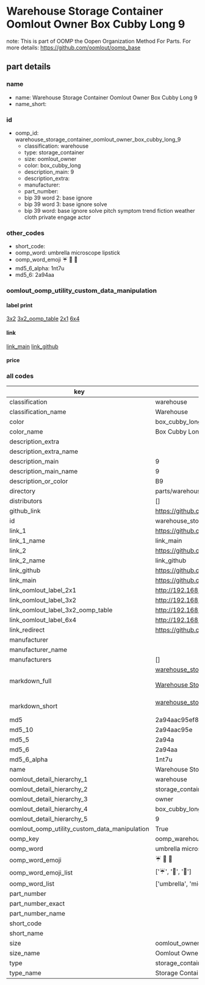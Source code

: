 # Warehouse Storage Container Oomlout Owner Box Cubby Long 9  

note: This is part of OOMP the Oopen Organization Method For Parts. For more details: https://github.com/oomlout/oomp_base

##  part details
  







### name
* name: Warehouse Storage Container Oomlout Owner Box Cubby Long 9
* name_short: 
### id
* oomp_id: warehouse_storage_container_oomlout_owner_box_cubby_long_9
  * classification: warehouse
  * type: storage_container
  * size: oomlout_owner
  * color: box_cubby_long
  * description_main: 9
  * description_extra: 
  * manufacturer: 
  * part_number: 
  * bip 39 word 2: base ignore
  * bip 39 word 3: base ignore solve
  * bip 39 word: base ignore solve pitch symptom trend fiction weather cloth private engage actor

### other_codes
* short_code: 
* oomp_word: umbrella microscope lipstick
* oomp_word_emoji :umbrella: :microscope: :lipstick:
* md5_6_alpha: 1nt7u
* md5_6: 2a94aa






### oomlout_oomp_utility_custom_data_manipulation
#### label print
[3x2](http://192.168.1.245:1112/?label=oomp%201nt7u)
[3x2_oomp_table](http://192.168.1.108:1112/?label=oomp%201nt7u)
[2x1](http://192.168.1.242:1112/?label=oomp%201nt7u)
[6x4](http://192.168.1.55:1112/?label=oomp%201nt7u)    

#### link

[link_main](https://github.com/oomlout/oomlout_oomp_version_1_messy/tree/main/parts/warehouse_storage_container_oomlout_owner_box_cubby_long_9) [link_github](https://github.com/oomlout/oomlout_oomp_version_1_messy/tree/main/parts/warehouse_storage_container_oomlout_owner_box_cubby_long_9)                             

#### price







### all codes 
| key | value |  
| --- | --- |  
| classification | warehouse |  
| classification_name | Warehouse |  
| color | box_cubby_long |  
| color_name | Box Cubby Long |  
| description_extra |  |  
| description_extra_name |  |  
| description_main | 9 |  
| description_main_name | 9 |  
| description_or_color | B9 |  
| directory | parts/warehouse_storage_container_oomlout_owner_box_cubby_long_9 |  
| distributors | [] |  
| github_link | https://github.com/oomlout/oomlout_oomp_part_src/tree/main/parts/warehouse_storage_container_oomlout_owner_box_cubby_long_9 |  
| id | warehouse_storage_container_oomlout_owner_box_cubby_long_9 |  
| link_1 | https://github.com/oomlout/oomlout_oomp_version_1_messy/tree/main/parts/warehouse_storage_container_oomlout_owner_box_cubby_long_9 |  
| link_1_name | link_main |  
| link_2 | https://github.com/oomlout/oomlout_oomp_version_1_messy/tree/main/parts/warehouse_storage_container_oomlout_owner_box_cubby_long_9 |  
| link_2_name | link_github |  
| link_github | https://github.com/oomlout/oomlout_oomp_version_1_messy/tree/main/parts/warehouse_storage_container_oomlout_owner_box_cubby_long_9 |  
| link_main | https://github.com/oomlout/oomlout_oomp_version_1_messy/tree/main/parts/warehouse_storage_container_oomlout_owner_box_cubby_long_9 |  
| link_oomlout_label_2x1 | http://192.168.1.242:1112/?label=oomp%201nt7u |  
| link_oomlout_label_3x2 | http://192.168.1.245:1112/?label=oomp%201nt7u |  
| link_oomlout_label_3x2_oomp_table | http://192.168.1.108:1112/?label=oomp%201nt7u |  
| link_oomlout_label_6x4 | http://192.168.1.55:1112/?label=oomp%201nt7u |  
| link_redirect | https://github.com/oomlout/oomlout_oomp_version_1_messy/tree/main/parts/warehouse_storage_container_oomlout_owner_box_cubby_long_9 |  
| manufacturer |  |  
| manufacturer_name |  |  
| manufacturers | [] |  
| markdown_full | [warehouse_storage_container_oomlout_owner_box_cubby_long_9](none)<br>[](none)<br>[Warehouse Storage Container Oomlout Owner Box Cubby Long 9](none)<br><br> |  
| markdown_short | [warehouse_storage_container_oomlout_owner_box_cubby_long_9](none)<br><br> |  
| md5 | 2a94aac95ef8aabba06e4a599ddc3097 |  
| md5_10 | 2a94aac95e |  
| md5_5 | 2a94a |  
| md5_6 | 2a94aa |  
| md5_6_alpha | 1nt7u |  
| name | Warehouse Storage Container Oomlout Owner Box Cubby Long 9 |  
| oomlout_detail_hierarchy_1 | warehouse |  
| oomlout_detail_hierarchy_2 | storage_container |  
| oomlout_detail_hierarchy_3 | owner |  
| oomlout_detail_hierarchy_4 | box_cubby_long |  
| oomlout_detail_hierarchy_5 | 9 |  
| oomlout_oomp_utility_custom_data_manipulation | True |  
| oomp_key | oomp_warehouse_storage_container_oomlout_owner_box_cubby_long_9 |  
| oomp_word | umbrella microscope lipstick |  
| oomp_word_emoji | :umbrella: :microscope: :lipstick: |  
| oomp_word_emoji_list | [':umbrella:', ':microscope:', ':lipstick:'] |  
| oomp_word_list | ['umbrella', 'microscope', 'lipstick'] |  
| part_number |  |  
| part_number_exact |  |  
| part_number_name |  |  
| short_code |  |  
| short_name |  |  
| size | oomlout_owner |  
| size_name | Oomlout Owner |  
| type | storage_container |  
| type_name | Storage Container |  
